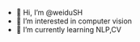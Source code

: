 - 👋 Hi, I’m @weiduSH
- 👀 I’m interested in computer vision
- 🌱 I’m currently learning NLP,CV

<!---
weiduSH/weiduSH is a ✨ special ✨ repository because its `README.md` (this file) appears on your GitHub profile.
You can click the Preview link to take a look at your changes.
--->
